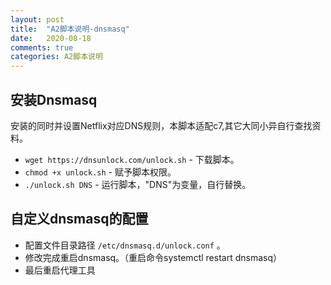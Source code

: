 ```yaml
---
layout: post
title:  "A2脚本说明-dnsmasq"
date:   2020-08-18
comments: true
categories: A2脚本说明
---
```


## 安装Dnsmasq

安装的同时并设置Netflix对应DNS规则，本脚本适配c7,其它大同小异自行查找资料。

* `wget https://dnsunlock.com/unlock.sh`  - 下载脚本。
* `chmod +x unlock.sh`  - 赋予脚本权限。
* `./unlock.sh DNS`  - 运行脚本，"DNS"为变量，自行替换。


## 自定义dnsmasq的配置

* 配置文件目录路径 `/etc/dnsmasq.d/unlock.conf` 。
* 修改完成重启dnsmasq。（重启命令systemctl restart dnsmasq）
* 最后重启代理工具
